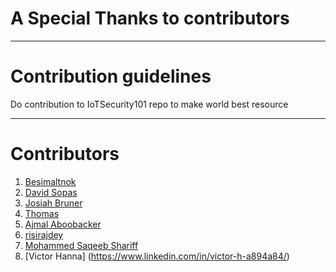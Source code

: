 # A Special Thanks to contributors

--------------------------------------

# Contribution guidelines

   Do contribution to IoTSecurity101 repo to make world best resource

---------------------------------------------




# Contributors
1. [Besimaltnok](https://github.com/besimaltnok)
2. [David Sopas](https://github.com/dsopas)
3. [Josiah Bruner](https://github.com/JosiahOne)
4. [Thomas](https://github.com/thom-s)
5. [Ajmal Aboobacker](https://github.com/B3EF)
6. [risirajdey](https://github.com/RDxR10)
7. [Mohammed Saqeeb Shariff](https://www.linkedin.com/in/mdsaqeeb/)
8. [Victor Hanna] (https://www.linkedin.com/in/victor-h-a894a84/)

